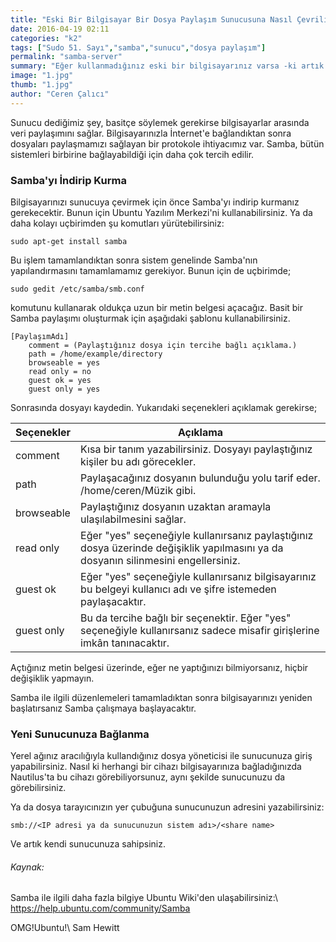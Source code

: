 ```yaml
---
title: "Eski Bir Bilgisayar Bir Dosya Paylaşım Sunucusuna Nasıl Çevrilir?"
date: 2016-04-19 02:11
categories: "k2"
tags: ["Sudo 51. Sayı","samba","sunucu","dosya paylaşım"]
permalink: "samba-server"
summary: "Eğer kullanmadığınız eski bir bilgisayarınız varsa -ki artık hemen hemen herkesin vardır artık günümüzde herhâlde- onu kolayca bir sunucuya çevirebilirsiniz."
image: "1.jpg"
thumb: "1.jpg"
author: "Ceren Çalıcı"
---
```




Sunucu dediğimiz şey, basitçe söylemek gerekirse bilgisayarlar arasında veri paylaşımını sağlar. Bilgisayarınızla İnternet'e bağlandıktan sonra dosyaları paylaşmamızı sağlayan bir protokole ihtiyacımız var. Samba, bütün sistemleri birbirine bağlayabildiği için daha çok tercih edilir.

### Samba'yı İndirip Kurma

Bilgisayarınızı sunucuya çevirmek için önce Samba'yı indirip kurmanız gerekecektir. Bunun için Ubuntu Yazılım Merkezi'ni kullanabilirsiniz. Ya da daha kolayı uçbirimden şu komutları yürütebilirsiniz:

```
sudo apt-get install samba
```

Bu işlem tamamlandıktan sonra sistem genelinde Samba'nın yapılandırmasını tamamlamamız gerekiyor. Bunun için de uçbirimde;

```
sudo gedit /etc/samba/smb.conf
```

komutunu kullanarak oldukça uzun bir metin belgesi açacağız. Basit bir Samba paylaşımı oluşturmak için aşağıdaki şablonu kullanabilirsiniz.

```
[PaylaşımAdı]
    comment = (Paylaştığınız dosya için tercihe bağlı açıklama.)
    path = /home/example/directory
    browseable = yes
    read only = no
    guest ok = yes
    guest only = yes
```

Sonrasında dosyayı kaydedin.
Yukarıdaki seçenekleri açıklamak gerekirse;

| Seçenekler | Açıklama |
|-----------------|---------------|
|comment| Kısa bir tanım yazabilirsiniz. Dosyayı paylaştığınız kişiler bu adı görecekler.|
|path| Paylaşacağınız dosyanın bulunduğu yolu tarif eder. /home/ceren/Müzik gibi.|
|browseable| Paylaştığınız dosyanın uzaktan aramayla ulaşılabilmesini sağlar.|
|read only| Eğer "yes" seçeneğiyle kullanırsanız paylaştığınız dosya üzerinde değişiklik yapılmasını ya da dosyanın silinmesini engellersiniz.|
|guest ok| Eğer "yes" seçeneğiyle kullanırsanız bilgisayarınız bu belgeyi kullanıcı adı ve şifre istemeden paylaşacaktır.|
|guest only| Bu da tercihe bağlı bir seçenektir. Eğer "yes" seçeneğiyle kullanırsanız sadece misafir girişlerine imkân tanınacaktır.|

Açtığınız metin belgesi üzerinde, eğer ne yaptığınızı bilmiyorsanız, hiçbir değişiklik yapmayın.

Samba ile ilgili düzenlemeleri tamamladıktan sonra bilgisayarınızı yeniden başlatırsanız Samba çalışmaya başlayacaktır.

### Yeni Sunucunuza Bağlanma

Yerel ağınız aracılığıyla kullandığınız dosya yöneticisi ile sunucunuza giriş yapabilirsiniz. Nasıl ki herhangi bir cihazı bilgisayarınıza bağladığınızda Nautilus'ta bu cihazı görebiliyorsunuz, aynı şekilde sunucunuzu da görebilirsiniz.

Ya da dosya tarayıcınızın yer çubuğuna sunucunuzun adresini yazabilirsiniz:

```
smb://<IP adresi ya da sunucunuzun sistem adı>/<share name>
```

Ve artık kendi sunucunuza sahipsiniz.

###### Kaynak:
Samba ile ilgili daha fazla bilgiye Ubuntu Wiki'den ulaşabilirsiniz:\\
<https://help.ubuntu.com/community/Samba>

OMG!Ubuntu!\\
Sam Hewitt
